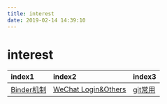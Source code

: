 ```yaml
---
title: interest
date: 2019-02-14 14:39:10
---
```

# interest

| index1 | index2 | index3 |
| :--- | :--- | :--- |
| [Binder机制](./Binder机制.html) | [WeChat Login&Others](./WeChat.html) | [git常用](./git.html) |
